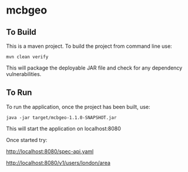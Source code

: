 # mcbgeo

## To Build

This is a maven project. To build the project from command line use:

```
mvn clean verify
```

This will package the deployable JAR file and check for any dependency vulnerabilities.

## To Run

To run the application, once the project has been built, use:

```
java -jar target/mcbgeo-1.1.0-SNAPSHOT.jar
```

This will start the application on localhost:8080

Once started try:

[http://localhost:8080/spec-api.yaml](http://localhost:8080/spec-api.yaml)

[http://localhost:8080/v1/users/london/area](http://localhost:8080/v1/users/london/area)
